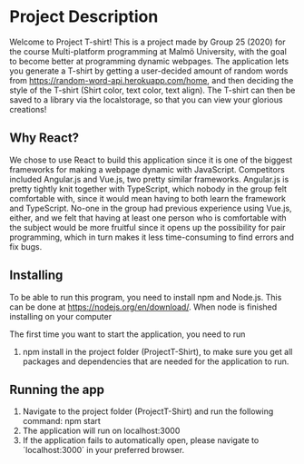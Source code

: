# Project Description

Welcome to Project T-shirt! This is a project made by Group 25 (2020) for the course Multi-platform programming at Malmö University, with the goal to become better at programming dynamic webpages. The application lets you generate a T-shirt by getting a user-decided amount of random words from https://random-word-api.herokuapp.com/home, and then deciding the style of the T-shirt (Shirt color, text color, text align). The T-shirt can then be saved to a library via the localstorage, so that you can view your glorious creations!

## Why React?

We chose to use React to build this application since it is one of the biggest frameworks for making a webpage dynamic with JavaScript. Competitors included Angular.js and Vue.js, two pretty similar frameworks. Angular.js is pretty tightly knit together with TypeScript, which nobody in the group felt comfortable with, since it would mean having to both learn the framework and TypeScript. No-one in the group had previous experience using Vue.js, either, and we felt that having at least one person who is comfortable with the subject would be more fruitful since it opens up the possibility for pair programming, which in turn makes it less time-consuming to find errors and fix bugs.

## Installing

To be able to run this program, you need to install npm and Node.js. This can be done at https://nodejs.org/en/download/. When node is finished installing on your computer

The first time you want to start the application, you need to run

1. npm install
   in the project folder (ProjectT-Shirt), to make sure you get all packages and dependencies that are needed for the application to run.

## Running the app

1. Navigate to the project folder (ProjectT-Shirt) and run the following command:
   npm start
2. The application will run on localhost:3000
3. If the application fails to automatically open, please navigate to ´localhost:3000´ in your preferred browser.
